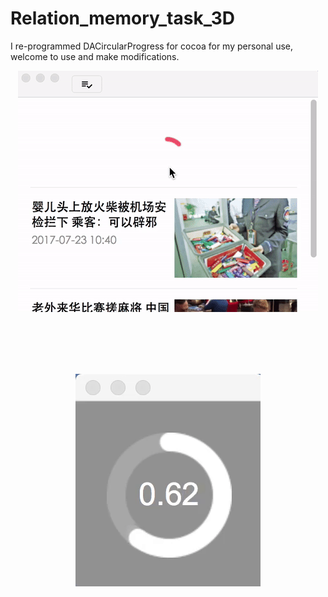 # Relation_memory_task_3D

I re-programmed DACircularProgress for cocoa for my personal use, welcome to use and make modifications.

<p align="center"> 
<img src="https://github.com/ZHANGneuro/DACircularProgress-for-MacOS/blob/master/example2.gif">
</p>
<br /> <br /> <br /> <br />
<p align="center"> 
<img src="https://github.com/ZHANGneuro/DACircularProgress-for-MacOS/blob/master/example.gif">
</p>


